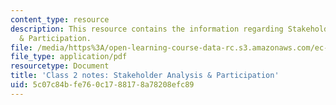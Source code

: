 ```yaml
---
content_type: resource
description: This resource contains the information regarding Stakeholder Analysis
  & Participation.
file: /media/https%3A/open-learning-course-data-rc.s3.amazonaws.com/ec-701j-d-lab-i-development-fall-2009/5c07c84bfe760c1788178a78208efc89_MITEC_701JF09_lec02_notes.pdf
file_type: application/pdf
resourcetype: Document
title: 'Class 2 notes: Stakeholder Analysis & Participation'
uid: 5c07c84b-fe76-0c17-8817-8a78208efc89
---
```

